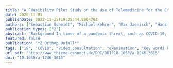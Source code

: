 ```yaml
---
title: "A Feasibility Pilot Study on the Use of Telemedicine for the Examination of the Knee Joint"
date: 2020-11-01
publishDate: 2022-11-25T19:35:44.886470Z
authors: ["Sebastian Scheidt", "Michael Kehrer", "Max Jaenisch", "Hans Goost", "Dieter Christian Wirtz", "Christof Burger", "Koroush Kabir", "Kristian Welle", "Matthias D. Wimmer"]
publication_types: ["2"]
abstract: "Background In times of a pandemic threat, such as COVID-19, and the need for reduced direct doctor-patient contact, internet-based telemedicine has attracted more and more attention as a surrogate service. Suspending the diagnosis and treatment of non-virus related diseases for longer periods of time is not a viable option since this would only exacerbate problems on the patient and national level. The need for alternative treatment modalities increased rather quickly. So far, telemedical applications have mainly focused on teleradiological diagnosis, follow-up and monitoring of psychiatric and internal diseases, as well as geriatric patient care. As far as these authors are aware, orthopaedic physical examination of the knee joint, including trauma work-up, has not been the subject of any studies to date. This feasibility study explores how video consultation can be designed and implemented in the context of history taking and physical examination in knee joint complaints.  Material and Method 21 patient actors (PA) with simulated complaints of the knee joint were examined individually for each diagnosis, first via video consultation and then directly by a specialist (SP). One PA group has a medical background, the other was made up of laypersons. The time was measured for both types of consultation. The physician documented the detected symptoms, the quality of implementation of the self-examination steps, and the derived diagnosis on an assessment form. After completion of both consultation sessions, the PAs were handed a questionnaire on the respective examination modality.  Results With the video consultation the examination lasted 8.63 (± 2.5) minutes on average and with the regular consultation in person 5.63 (± 1.7) minutes (p  Conclusion The video consultation for musculoskeletal complaints of the knee joint allows exploratory remote examination and helps to minimise the number of patients in hospitals and practices. It takes longer for the physician to perform and does not permit functional testing for ligament injuries of the knee joint. In its present form, telemedical examination is not able to fully replace personal consultation."
featured: false
publication: "*Z Orthop Unfall*"
tags: ["19", "COVID", "video consultation", "examination", "Key words knee", "telemedicine"]
url_pdf: "http://www.thieme-connect.de/DOI/DOI?10.1055/a-1246-3615"
doi: "10.1055/a-1246-3615"
---
```


